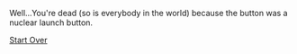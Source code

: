 Well...You're dead (so is everybody in the world) because the button was a nuclear launch button.












[Start Over](../start/wake-up.md)